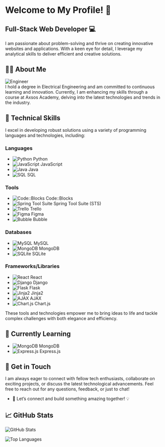 # Welcome to My Profile! 👋

## Full-Stack Web Developer 💻

I am passionate about problem-solving and thrive on creating innovative websites and applications. With a keen eye for detail, I leverage my analytical skills to deliver efficient and creative solutions.

## 👩‍💻 About Me

![Engineer](https://img.icons8.com/ios/50/000000/engineer.png)  
I hold a degree in Electrical Engineering and am committed to continuous learning and innovation. Currently, I am enhancing my skills through a course at Axsos Academy, delving into the latest technologies and trends in the industry.

## 💼 Technical Skills

I excel in developing robust solutions using a variety of programming languages and technologies, including:

### Languages
- ![Python](https://img.icons8.com/ios/50/000000/python.png) Python
- ![JavaScript](https://img.icons8.com/ios/50/000000/javascript.png) JavaScript
- ![Java](https://img.icons8.com/ios/50/000000/java-coffee-cup-logo.png) Java
- ![SQL](https://img.icons8.com/ios/50/000000/sql.png) SQL

### Tools
- ![Code::Blocks](https://img.icons8.com/ios/50/000000/code.png) Code::Blocks
- ![Spring Tool Suite](https://img.icons8.com/ios/50/000000/spring.png) Spring Tool Suite (STS)
- ![Trello](https://img.icons8.com/ios/50/000000/trello.png) Trello
- ![Figma](https://img.icons8.com/ios/50/000000/figma.png) Figma
- ![Bubble](https://img.icons8.com/ios/50/000000/bubble.png) Bubble

### Databases
- ![MySQL](https://img.icons8.com/ios/50/000000/mysql-logo.png) MySQL
- ![MongoDB](https://img.icons8.com/ios/50/000000/mongodb.png) MongoDB
- ![SQLite](https://img.icons8.com/ios/50/000000/sqlite.png) SQLite

### Frameworks/Libraries
- ![React](https://img.icons8.com/ios/50/000000/react-native.png) React
- ![Django](https://img.icons8.com/ios/50/000000/django.png) Django
- ![Flask](https://img.icons8.com/ios/50/000000/flask.png) Flask
- ![Jinja2](https://img.icons8.com/ios/50/000000/template.png) Jinja2
- ![AJAX](https://img.icons8.com/ios/50/000000/ajax.png) AJAX
- ![Chart.js](https://img.icons8.com/ios/50/000000/chart.png) Chart.js

These tools and technologies empower me to bring ideas to life and tackle complex challenges with both elegance and efficiency.

## 🌱 Currently Learning
- ![MongoDB](https://img.icons8.com/ios/50/000000/mongodb.png) MongoDB
- ![Express.js](https://img.icons8.com/ios/50/000000/express.png) Express.js

## 🤝 Get in Touch

I am always eager to connect with fellow tech enthusiasts, collaborate on exciting projects, or discuss the latest technological advancements. Feel free to reach out for any questions, feedback, or just to chat!

- 💬 Let’s connect and build something amazing together! 💡

## 📈 GitHub Stats

![GitHub Stats](https://github-readme-stats.vercel.app/api?username=your-github-username&show_icons=true&count_private=true&hide_title=true&hide=prs)

![Top Languages](https://github-readme-stats.vercel.app/api/top-langs/?username=your-github-username&hide_title=true&layout=compact)
